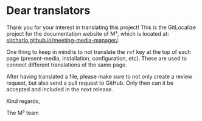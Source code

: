 # Dear translators

Thank you for your interest in translating this project! This is the GitLocalize project for the documentation website of M³, which is located at: [sircharlo.github.io/meeting-media-manager/](https://sircharlo.github.io/meeting-media-manager/).

One thing to keep in mind is to not translate the `ref` key at the top of each page (present-media, installation, configuration, etc). These are used to connect different translations of the same page.

After having translated a file, please make sure to not only create a review request, but also send a pull request to GitHub. Only then can it be accepted and included in the next release.

Kind regards,

The M³ team
